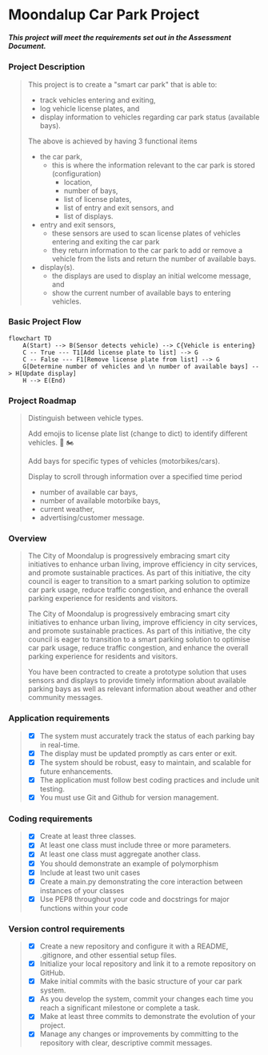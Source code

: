 # Moondalup Car Park Project

##### This project will meet the requirements set out in the Assessment Document.

### Project Description
> This project is to create a "smart car park" that is able to:
>  - track vehicles entering and exiting,
>  - log vehicle license plates, and
>  - display information to vehicles regarding car park status (available bays).
>
> 
> The above is achieved by having 3 functional items
>  - the car park,
>    - this is where the information relevant to the car park is stored (configuration)
>      - location,
>      - number of bays,
>      - list of license plates,
>      - list of entry and exit sensors, and
>      - list of displays. 
>  - entry and exit sensors,
>    - these sensors are used to scan license plates of vehicles entering and exiting the car park
>    - they return information to the car park to add or remove a vehicle from the lists and return the
>    number of available bays.
>  - display(s).
>    - the displays are used to display an initial welcome message, and
>    - show the current number of available bays to entering vehicles.
>

### Basic Project Flow
```mermaid
flowchart TD
    A(Start) --> B(Sensor detects vehicle) --> C{Vehicle is entering}
    C -- True --- T1[Add license plate to list] --> G
    C -- False --- F1[Remove license plate from list] --> G
    G[Determine number of vehicles and \n number of available bays] --> H[Update display]
    H --> E(End)
```
### Project Roadmap
> Distinguish between vehicle types.
> 
> Add emojis to license plate list (change to dict) to identify different vehicles. 🚗 🏍️
> 
> Add bays for specific types of vehicles (motorbikes/cars).
> 
> Display to scroll through information over a specified time period
>   - number of available car bays,
>   - number of available motorbike bays,
>   - current weather,
>   - advertising/customer message.

### Overview

>The City of Moondalup is progressively embracing smart city initiatives 
to enhance urban living, improve efficiency in city services, and promote 
sustainable practices. As part of this initiative, the city council is eager 
to transition to a smart parking solution to optimize car park usage, reduce 
traffic congestion, and enhance the overall parking experience for residents 
and visitors.
>
>The City of Moondalup is progressively embracing smart city initiatives to enhance 
urban living, improve efficiency in city services, and promote sustainable practices. 
As part of this initiative, the city council is eager to transition to a smart parking 
solution to optimise car park usage, reduce traffic congestion, and enhance the overall 
parking experience for residents and visitors.
>
>You have been contracted to create a prototype solution that uses sensors and displays 
to provide timely information about available parking bays as well as relevant information
about weather and other community messages.

### Application requirements

>- [x] The system must accurately track the status of each parking bay in real-time.
>- [x] The display must be updated promptly as cars enter or exit.
>- [x] The system should be robust, easy to maintain, and scalable for future enhancements.
>- [x] The application must follow best coding practices and include unit testing.
>- [x] You must use Git and Github for version management. 

### Coding requirements

>- [x] Create at least three classes.
>- [x] At least one class must include three or more parameters.
>- [x] At least one class must aggregate another class.
>- [x] You should demonstrate an example of polymorphism
>- [x] Include at least two unit cases
>- [x] Create a main.py demonstrating the core interaction between instances of your 
classes
>- [x] Use PEP8 throughout your code and docstrings for major functions within your code

### Version control requirements

>- [x] Create a new repository and configure it with a README, .gitignore, and other 
essential setup files.
>- [x] Initialize your local repository and link it to a remote repository on GitHub.
>- [x] Make initial commits with the basic structure of your car park system.
>- [x] As you develop the system, commit your changes each time you reach a significant
milestone or complete a task.
>- [x] Make at least three commits to demonstrate the evolution of your project.
>- [x] Manage any changes or improvements by committing to the repository with clear, 
descriptive commit messages.